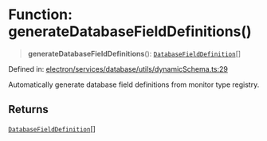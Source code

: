 # Function: generateDatabaseFieldDefinitions()

> **generateDatabaseFieldDefinitions**(): [`DatabaseFieldDefinition`](../interfaces/DatabaseFieldDefinition.md)[]

Defined in: [electron/services/database/utils/dynamicSchema.ts:29](https://github.com/Nick2bad4u/Uptime-Watcher/blob/3cce0c3b352c8390536ca3c7399ece50a05faf18/electron/services/database/utils/dynamicSchema.ts#L29)

Automatically generate database field definitions from monitor type registry.

## Returns

[`DatabaseFieldDefinition`](../interfaces/DatabaseFieldDefinition.md)[]
